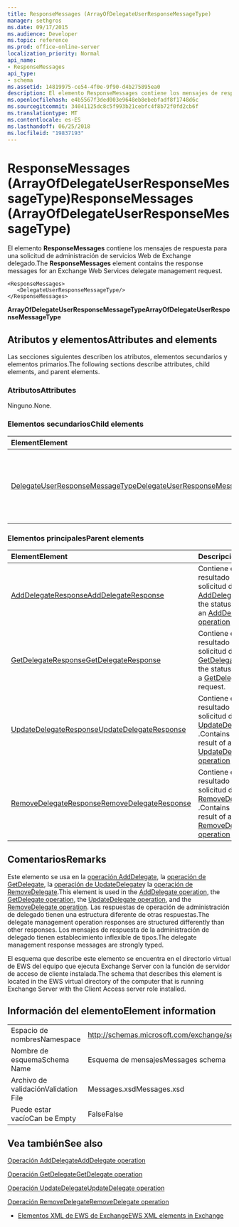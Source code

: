 ```yaml
---
title: ResponseMessages (ArrayOfDelegateUserResponseMessageType)
manager: sethgros
ms.date: 09/17/2015
ms.audience: Developer
ms.topic: reference
ms.prod: office-online-server
localization_priority: Normal
api_name:
- ResponseMessages
api_type:
- schema
ms.assetid: 14819975-ce54-4f0e-9f90-d4b275895ea0
description: El elemento ResponseMessages contiene los mensajes de respuesta para una solicitud de administración de servicios Web de Exchange delegado.
ms.openlocfilehash: e4b5567f3ded003e9648eb8ebebfadf8f1748d6c
ms.sourcegitcommit: 34041125dc8c5f993b21cebfc4f8b72f0fd2cb6f
ms.translationtype: MT
ms.contentlocale: es-ES
ms.lasthandoff: 06/25/2018
ms.locfileid: "19837193"
---
```

# <a name="responsemessages-arrayofdelegateuserresponsemessagetype"></a><span data-ttu-id="75541-103">ResponseMessages (ArrayOfDelegateUserResponseMessageType)</span><span class="sxs-lookup"><span data-stu-id="75541-103">ResponseMessages (ArrayOfDelegateUserResponseMessageType)</span></span>

<span data-ttu-id="75541-104">El elemento **ResponseMessages** contiene los mensajes de respuesta para una solicitud de administración de servicios Web de Exchange delegado.</span><span class="sxs-lookup"><span data-stu-id="75541-104">The **ResponseMessages** element contains the response messages for an Exchange Web Services delegate management request.</span></span> 
  
```
<ResponseMessages>
   <DelegateUserResponseMessageType/>
</ResponseMessages>
```

 <span data-ttu-id="75541-105">**ArrayOfDelegateUserResponseMessageType**</span><span class="sxs-lookup"><span data-stu-id="75541-105">**ArrayOfDelegateUserResponseMessageType**</span></span>
## <a name="attributes-and-elements"></a><span data-ttu-id="75541-106">Atributos y elementos</span><span class="sxs-lookup"><span data-stu-id="75541-106">Attributes and elements</span></span>

<span data-ttu-id="75541-107">Las secciones siguientes describen los atributos, elementos secundarios y elementos primarios.</span><span class="sxs-lookup"><span data-stu-id="75541-107">The following sections describe attributes, child elements, and parent elements.</span></span>
  
### <a name="attributes"></a><span data-ttu-id="75541-108">Atributos</span><span class="sxs-lookup"><span data-stu-id="75541-108">Attributes</span></span>

<span data-ttu-id="75541-109">Ninguno.</span><span class="sxs-lookup"><span data-stu-id="75541-109">None.</span></span>
  
### <a name="child-elements"></a><span data-ttu-id="75541-110">Elementos secundarios</span><span class="sxs-lookup"><span data-stu-id="75541-110">Child elements</span></span>

|<span data-ttu-id="75541-111">**Element**</span><span class="sxs-lookup"><span data-stu-id="75541-111">**Element**</span></span>|<span data-ttu-id="75541-112">**Descripción**</span><span class="sxs-lookup"><span data-stu-id="75541-112">**Description**</span></span>|
|:-----|:-----|
|[<span data-ttu-id="75541-113">DelegateUserResponseMessageType</span><span class="sxs-lookup"><span data-stu-id="75541-113">DelegateUserResponseMessageType</span></span>](delegateuserresponsemessagetype.md) <br/> |<span data-ttu-id="75541-114">Contiene los mensajes de respuesta para las operaciones de administración de delegado.</span><span class="sxs-lookup"><span data-stu-id="75541-114">Contains response messages for delegate management operations.</span></span>  <br/> |
   
### <a name="parent-elements"></a><span data-ttu-id="75541-115">Elementos principales</span><span class="sxs-lookup"><span data-stu-id="75541-115">Parent elements</span></span>

|<span data-ttu-id="75541-116">**Element**</span><span class="sxs-lookup"><span data-stu-id="75541-116">**Element**</span></span>|<span data-ttu-id="75541-117">**Descripción**</span><span class="sxs-lookup"><span data-stu-id="75541-117">**Description**</span></span>|
|:-----|:-----|
|[<span data-ttu-id="75541-118">AddDelegateResponse</span><span class="sxs-lookup"><span data-stu-id="75541-118">AddDelegateResponse</span></span>](adddelegateresponse.md) <br/> |<span data-ttu-id="75541-119">Contiene el estado y el resultado de una solicitud de [operación AddDelegate](adddelegate-operation.md) .</span><span class="sxs-lookup"><span data-stu-id="75541-119">Contains the status and result of an [AddDelegate operation](adddelegate-operation.md) request.</span></span>  <br/> |
|[<span data-ttu-id="75541-120">GetDelegateResponse</span><span class="sxs-lookup"><span data-stu-id="75541-120">GetDelegateResponse</span></span>](getdelegateresponse.md) <br/> |<span data-ttu-id="75541-121">Contiene el estado y el resultado de una solicitud de [operación GetDelegate](getdelegate-operation.md) .</span><span class="sxs-lookup"><span data-stu-id="75541-121">Contains the status and result of a [GetDelegate operation](getdelegate-operation.md) request.</span></span>  <br/> |
|[<span data-ttu-id="75541-122">UpdateDelegateResponse</span><span class="sxs-lookup"><span data-stu-id="75541-122">UpdateDelegateResponse</span></span>](updatedelegateresponse.md) <br/> |<span data-ttu-id="75541-123">Contiene el estado y el resultado de una solicitud de [operación UpdateDelegate](updatedelegate-operation.md) .</span><span class="sxs-lookup"><span data-stu-id="75541-123">Contains the status and result of an [UpdateDelegate operation](updatedelegate-operation.md) request.</span></span>  <br/> |
|[<span data-ttu-id="75541-124">RemoveDelegateResponse</span><span class="sxs-lookup"><span data-stu-id="75541-124">RemoveDelegateResponse</span></span>](removedelegateresponse.md) <br/> |<span data-ttu-id="75541-125">Contiene el estado y el resultado de una solicitud de [operación RemoveDelegate](removedelegate-operation.md) .</span><span class="sxs-lookup"><span data-stu-id="75541-125">Contains the status and result of a [RemoveDelegate operation](removedelegate-operation.md) request.</span></span>  <br/> |
   
## <a name="remarks"></a><span data-ttu-id="75541-126">Comentarios</span><span class="sxs-lookup"><span data-stu-id="75541-126">Remarks</span></span>

<span data-ttu-id="75541-127">Este elemento se usa en la [operación AddDelegate](adddelegate-operation.md), la [operación de GetDelegate](getdelegate-operation.md), la [operación de UpdateDelegate](updatedelegate-operation.md)y la [operación de RemoveDelegate](removedelegate-operation.md).</span><span class="sxs-lookup"><span data-stu-id="75541-127">This element is used in the [AddDelegate operation](adddelegate-operation.md), the [GetDelegate operation](getdelegate-operation.md), the [UpdateDelegate operation](updatedelegate-operation.md), and the [RemoveDelegate operation](removedelegate-operation.md).</span></span> <span data-ttu-id="75541-128">Las respuestas de operación de administración de delegado tienen una estructura diferente de otras respuestas.</span><span class="sxs-lookup"><span data-stu-id="75541-128">The delegate management operation responses are structured differently than other responses.</span></span> <span data-ttu-id="75541-129">Los mensajes de respuesta de la administración de delegado tienen establecimiento inflexible de tipos.</span><span class="sxs-lookup"><span data-stu-id="75541-129">The delegate management response messages are strongly typed.</span></span>
  
<span data-ttu-id="75541-130">El esquema que describe este elemento se encuentra en el directorio virtual de EWS del equipo que ejecuta Exchange Server con la función de servidor de acceso de cliente instalada.</span><span class="sxs-lookup"><span data-stu-id="75541-130">The schema that describes this element is located in the EWS virtual directory of the computer that is running Exchange Server with the Client Access server role installed.</span></span>
  
## <a name="element-information"></a><span data-ttu-id="75541-131">Información del elemento</span><span class="sxs-lookup"><span data-stu-id="75541-131">Element information</span></span>

|||
|:-----|:-----|
|<span data-ttu-id="75541-132">Espacio de nombres</span><span class="sxs-lookup"><span data-stu-id="75541-132">Namespace</span></span>  <br/> |http://schemas.microsoft.com/exchange/services/2006/messages  <br/> |
|<span data-ttu-id="75541-133">Nombre de esquema</span><span class="sxs-lookup"><span data-stu-id="75541-133">Schema Name</span></span>  <br/> |<span data-ttu-id="75541-134">Esquema de mensajes</span><span class="sxs-lookup"><span data-stu-id="75541-134">Messages schema</span></span>  <br/> |
|<span data-ttu-id="75541-135">Archivo de validación</span><span class="sxs-lookup"><span data-stu-id="75541-135">Validation File</span></span>  <br/> |<span data-ttu-id="75541-136">Messages.xsd</span><span class="sxs-lookup"><span data-stu-id="75541-136">Messages.xsd</span></span>  <br/> |
|<span data-ttu-id="75541-137">Puede estar vacío</span><span class="sxs-lookup"><span data-stu-id="75541-137">Can be Empty</span></span>  <br/> |<span data-ttu-id="75541-138">False</span><span class="sxs-lookup"><span data-stu-id="75541-138">False</span></span>  <br/> |
   
## <a name="see-also"></a><span data-ttu-id="75541-139">Vea también</span><span class="sxs-lookup"><span data-stu-id="75541-139">See also</span></span>



[<span data-ttu-id="75541-140">Operación AddDelegate</span><span class="sxs-lookup"><span data-stu-id="75541-140">AddDelegate operation</span></span>](adddelegate-operation.md)
  
[<span data-ttu-id="75541-141">Operación GetDelegate</span><span class="sxs-lookup"><span data-stu-id="75541-141">GetDelegate operation</span></span>](getdelegate-operation.md)
  
[<span data-ttu-id="75541-142">Operación UpdateDelegate</span><span class="sxs-lookup"><span data-stu-id="75541-142">UpdateDelegate operation</span></span>](updatedelegate-operation.md)
  
[<span data-ttu-id="75541-143">Operación RemoveDelegate</span><span class="sxs-lookup"><span data-stu-id="75541-143">RemoveDelegate operation</span></span>](removedelegate-operation.md)


- [<span data-ttu-id="75541-144">Elementos XML de EWS de Exchange</span><span class="sxs-lookup"><span data-stu-id="75541-144">EWS XML elements in Exchange</span></span>](ews-xml-elements-in-exchange.md)

